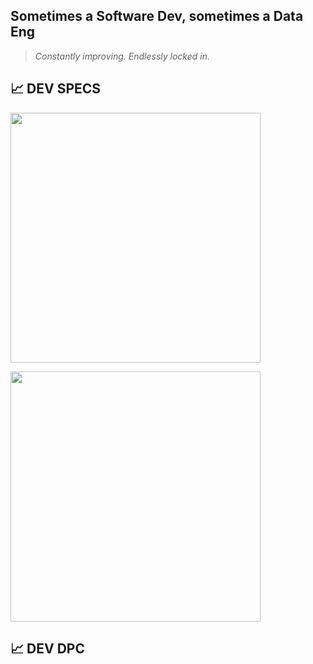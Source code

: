 ## Sometimes a Software Dev, sometimes a Data Eng

> _Constantly improving. Endlessly locked in._
## 📈 DEV SPECS
[<img align="" width="400" alt="" src="https://github-readme-stats.vercel.app/api?username=letEmmDev&hide_border=true&show_icons=true&theme=tokyonight&bg_color=FF000000&text_color=777777">](#)

[<img align="" width="400" alt="" src="http://github-readme-streak-stats.herokuapp.com?user=letEmmDev&theme=tokyonight&hide_border=true&&dates=777777&background=FF000000">](#)

## 📈 DEV DPC
